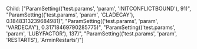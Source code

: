 Child: ["ParamSetting(('test.params', 'param', 'INITCONFLICTBOUND'), 91)", "ParamSetting(('test.params', 'param', 'CLADECAY'), 0.1848313239684981)", "ParamSetting(('test.params', 'param', 'VARDECAY'), 0.31718469790285775)", "ParamSetting(('test.params', 'param', 'LUBYFACTOR'), 137)", "ParamSetting(('test.params', 'param', 'RESTARTS'), 'ArminRestarts')"]
